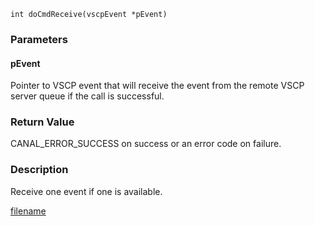 

```clike
int doCmdReceive(vscpEvent *pEvent)
```

### Parameters

#### pEvent
Pointer to VSCP event that will receive the event from the remote VSCP server queue if the call is successful.

### Return Value
CANAL_ERROR_SUCCESS on success or an error code on failure. 

### Description
Receive one event if one is available.



[filename](./bottom_copyright.md ':include')